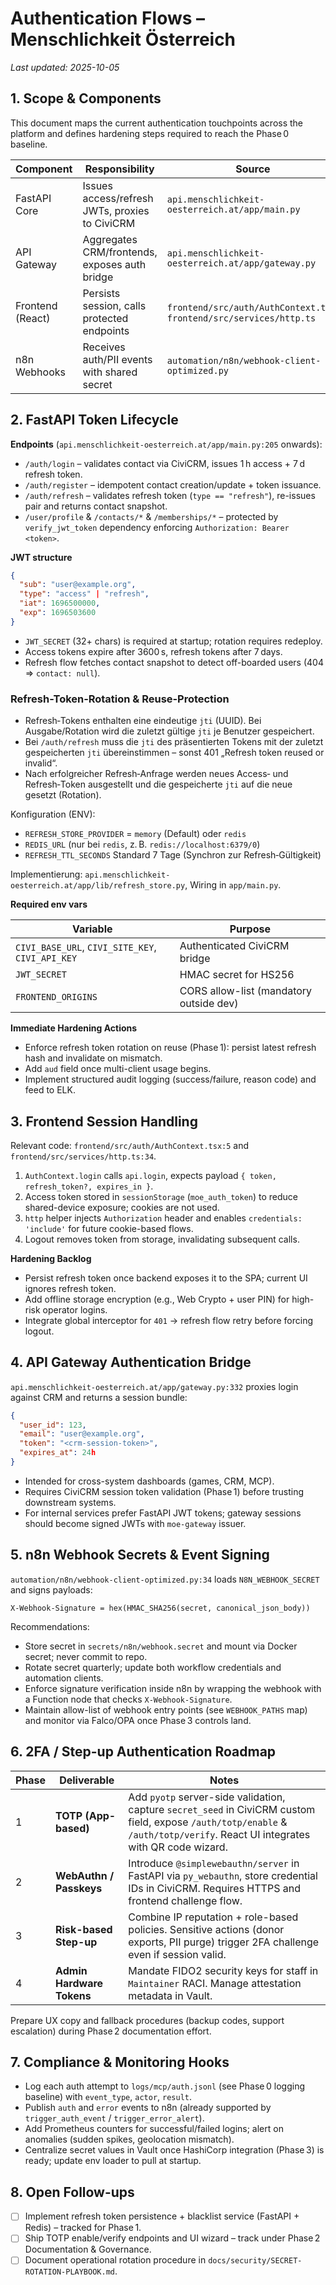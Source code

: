 # Authentication Flows – Menschlichkeit Österreich

_Last updated: 2025-10-05_

## 1. Scope & Components

This document maps the current authentication touchpoints across the platform and defines hardening steps required to reach the Phase 0 baseline.

| Component | Responsibility | Source |
| --- | --- | --- |
| FastAPI Core | Issues access/refresh JWTs, proxies to CiviCRM | `api.menschlichkeit-oesterreich.at/app/main.py` |
| API Gateway | Aggregates CRM/frontends, exposes auth bridge | `api.menschlichkeit-oesterreich.at/app/gateway.py` |
| Frontend (React) | Persists session, calls protected endpoints | `frontend/src/auth/AuthContext.tsx`, `frontend/src/services/http.ts` |
| n8n Webhooks | Receives auth/PII events with shared secret | `automation/n8n/webhook-client-optimized.py` |

## 2. FastAPI Token Lifecycle

**Endpoints** (`api.menschlichkeit-oesterreich.at/app/main.py:205` onwards):

- `/auth/login` – validates contact via CiviCRM, issues 1 h access + 7 d refresh token.
- `/auth/register` – idempotent contact creation/update + token issuance.
- `/auth/refresh` – validates refresh token (`type == "refresh"`), re-issues pair and returns contact snapshot.
- `/user/profile` & `/contacts/*` & `/memberships/*` – protected by `verify_jwt_token` dependency enforcing `Authorization: Bearer <token>`.

**JWT structure**

```json
{
  "sub": "user@example.org",
  "type": "access" | "refresh",
  "iat": 1696500000,
  "exp": 1696503600
}
```

- `JWT_SECRET` (32+ chars) is required at startup; rotation requires redeploy.
- Access tokens expire after 3600 s, refresh tokens after 7 days.
- Refresh flow fetches contact snapshot to detect off-boarded users (404 ⇒ `contact: null`).

### Refresh-Token‑Rotation & Reuse‑Protection

- Refresh‑Tokens enthalten eine eindeutige `jti` (UUID). Bei Ausgabe/Rotation wird die zuletzt gültige `jti` je Benutzer gespeichert.
- Bei `/auth/refresh` muss die `jti` des präsentierten Tokens mit der zuletzt gespeicherten `jti` übereinstimmen – sonst 401 „Refresh token reused or invalid“.
- Nach erfolgreicher Refresh‑Anfrage werden neues Access‑ und Refresh‑Token ausgestellt und die gespeicherte `jti` auf die neue gesetzt (Rotation).

Konfiguration (ENV):

- `REFRESH_STORE_PROVIDER` = `memory` (Default) oder `redis`
- `REDIS_URL` (nur bei `redis`, z. B. `redis://localhost:6379/0`)
- `REFRESH_TTL_SECONDS` Standard 7 Tage (Synchron zur Refresh‑Gültigkeit)

Implementierung: `api.menschlichkeit-oesterreich.at/app/lib/refresh_store.py`, Wiring in `app/main.py`.

**Required env vars**

| Variable | Purpose |
| --- | --- |
| `CIVI_BASE_URL`, `CIVI_SITE_KEY`, `CIVI_API_KEY` | Authenticated CiviCRM bridge |
| `JWT_SECRET` | HMAC secret for HS256 |
| `FRONTEND_ORIGINS` | CORS allow-list (mandatory outside dev) |

**Immediate Hardening Actions**

- Enforce refresh token rotation on reuse (Phase 1): persist latest refresh hash and invalidate on mismatch.
- Add `aud` field once multi-client usage begins.
- Implement structured audit logging (success/failure, reason code) and feed to ELK.

## 3. Frontend Session Handling

Relevant code: `frontend/src/auth/AuthContext.tsx:5` and `frontend/src/services/http.ts:34`.

1. `AuthContext.login` calls `api.login`, expects payload `{ token, refresh_token?, expires_in }`.
2. Access token stored in `sessionStorage` (`moe_auth_token`) to reduce shared-device exposure; cookies are not used.
3. `http` helper injects `Authorization` header and enables `credentials: 'include'` for future cookie-based flows.
4. Logout removes token from storage, invalidating subsequent calls.

**Hardening Backlog**

- Persist refresh token once backend exposes it to the SPA; current UI ignores refresh token.
- Add offline storage encryption (e.g., Web Crypto + user PIN) for high-risk operator logins.
- Integrate global interceptor for `401` → refresh flow retry before forcing logout.

## 4. API Gateway Authentication Bridge

`api.menschlichkeit-oesterreich.at/app/gateway.py:332` proxies login against CRM and returns a session bundle:

```json
{
  "user_id": 123,
  "email": "user@example.org",
  "token": "<crm-session-token>",
  "expires_at": 24h
}
```

- Intended for cross-system dashboards (games, CRM, MCP).
- Requires CiviCRM session token validation (Phase 1) before trusting downstream systems.
- For internal services prefer FastAPI JWT tokens; gateway sessions should become signed JWTs with `moe-gateway` issuer.

## 5. n8n Webhook Secrets & Event Signing

`automation/n8n/webhook-client-optimized.py:34` loads `N8N_WEBHOOK_SECRET` and signs payloads:

```
X-Webhook-Signature = hex(HMAC_SHA256(secret, canonical_json_body))
```

Recommendations:

- Store secret in `secrets/n8n/webhook.secret` and mount via Docker secret; never commit to repo.
- Rotate secret quarterly; update both workflow credentials and automation clients.
- Enforce signature verification inside n8n by wrapping the webhook with a Function node that checks `X-Webhook-Signature`.
- Maintain allow-list of webhook entry points (see `WEBHOOK_PATHS` map) and monitor via Falco/OPA once Phase 3 controls land.

## 6. 2FA / Step-up Authentication Roadmap

| Phase | Deliverable | Notes |
| --- | --- | --- |
| 1 | **TOTP (App-based)** | Add `pyotp` server-side validation, capture `secret_seed` in CiviCRM custom field, expose `/auth/totp/enable` & `/auth/totp/verify`. React UI integrates with QR code wizard. |
| 2 | **WebAuthn / Passkeys** | Introduce `@simplewebauthn/server` in FastAPI via `py_webauthn`, store credential IDs in CiviCRM. Requires HTTPS and frontend challenge flow. |
| 3 | **Risk-based Step-up** | Combine IP reputation + role-based policies. Sensitive actions (donor exports, PII purge) trigger 2FA challenge even if session valid. |
| 4 | **Admin Hardware Tokens** | Mandate FIDO2 security keys for staff in `Maintainer` RACI. Manage attestation metadata in Vault. |

Prepare UX copy and fallback procedures (backup codes, support escalation) during Phase 2 documentation effort.

## 7. Compliance & Monitoring Hooks

- Log each auth attempt to `logs/mcp/auth.jsonl` (see Phase 0 logging baseline) with `event_type`, `actor`, `result`.
- Publish `auth` and `error` events to n8n (already supported by `trigger_auth_event` / `trigger_error_alert`).
- Add Prometheus counters for successful/failed logins; alert on anomalies (sudden spikes, geolocation mismatch).
- Centralize secret values in Vault once HashiCorp integration (Phase 3) is ready; update env loader to pull at startup.

## 8. Open Follow-ups

- [ ] Implement refresh token persistence + blacklist service (FastAPI + Redis) – tracked for Phase 1.
- [ ] Ship TOTP enable/verify endpoints and UI wizard – track under Phase 2 Documentation & Governance.
- [ ] Document operational rotation procedure in `docs/security/SECRET-ROTATION-PLAYBOOK.md`.
